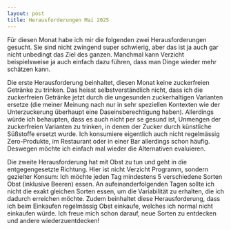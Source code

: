 ```yaml
---
layout: post
title: Herausforderungen Mai 2025
---
```


Für diesen Monat habe ich mir die folgenden zwei Herausforderungen gesucht. Sie sind nicht zwingend super schwierig, aber das ist ja auch gar nicht unbedingt das Ziel des ganzen. Manchmal kann Verzicht beispielsweise ja auch einfach dazu führen, dass man Dinge wieder mehr schätzen kann.

Die erste Herausforderung beinhaltet, diesen Monat keine zuckerfreien Getränke zu trinken.
Das heisst selbstverständlich nicht, dass ich die zuckerfreien Getränke jetzt durch die ungesunden zuckerhaltigen Varianten ersetze (die meiner Meinung nach nur in sehr speziellen Kontexten wie der Unterzuckerung überhaupt eine Daseinsberechtigung haben). Allerdings würde ich behaupten, dass es auch nicht per se gesund ist, Unmengen der zuckerfreien Varianten zu trinken, in denen der Zucker durch künstliche Süßstoffe ersetzt wurde. Ich konsumiere eigentlich auch nicht regelmässig Zero-Produkte, im Restaurant oder in einer Bar allerdings schon häufig. Deswegen möchte ich einfach mal wieder die Alternativen evaluieren.

Die zweite Herausforderung hat mit Obst zu tun und geht in die entgegengesetzte Richtung. Hier ist nicht Verzicht Programm, sondern gezielter Konsum: Ich möchte jeden Tag mindestens 5 verschiedene Sorten Obst (inklusive Beeren) essen. An aufeinanderfolgenden Tagen sollte ich nicht die exakt gleichen Sorten essen, um die Variabilität zu erhalten, die ich dadurch erreichen möchte. Zudem beinhaltet diese Herausforderung, dass ich beim Einkaufen regelmässig Obst einkaufe, welches ich normal nicht einkaufen würde. Ich freue mich schon darauf, neue Sorten zu entdecken und andere wiederzuentdecken!
